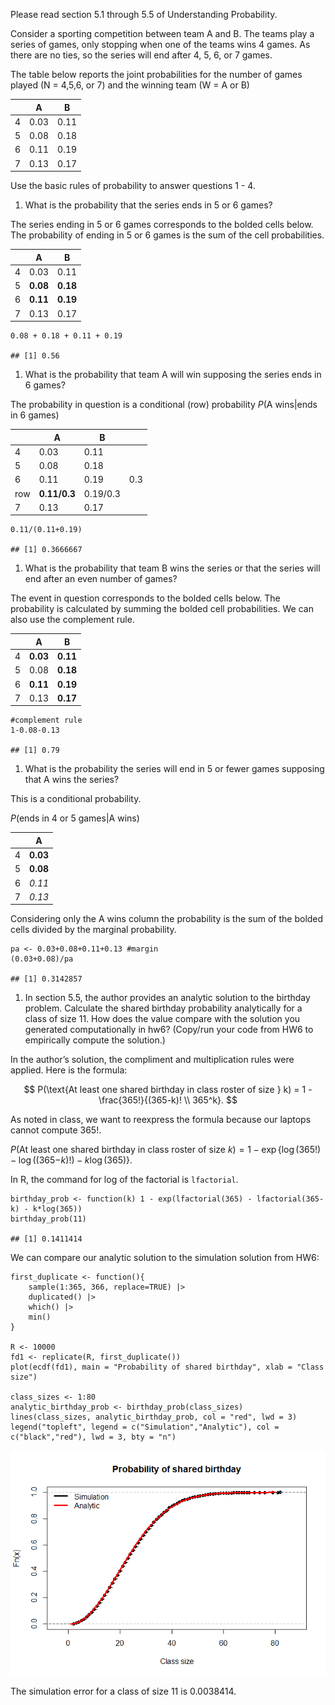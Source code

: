 Please read section 5.1 through 5.5 of Understanding Probability.

Consider a sporting competition between team A and B. The teams play a
series of games, only stopping when one of the teams wins 4 games. As
there are no ties, so the series will end after 4, 5, 6, or 7 games.

The table below reports the joint probabilities for the number of games
played (N = 4,5,6, or 7) and the winning team (W = A or B)

<table>
<thead>
<tr class="header">
<th></th>
<th>A</th>
<th>B</th>
</tr>
</thead>
<tbody>
<tr class="odd">
<td>4</td>
<td>0.03</td>
<td>0.11</td>
</tr>
<tr class="even">
<td>5</td>
<td>0.08</td>
<td>0.18</td>
</tr>
<tr class="odd">
<td>6</td>
<td>0.11</td>
<td>0.19</td>
</tr>
<tr class="even">
<td>7</td>
<td>0.13</td>
<td>0.17</td>
</tr>
</tbody>
</table>

Use the basic rules of probability to answer questions 1 - 4.

1.  What is the probability that the series ends in 5 or 6 games?

The series ending in 5 or 6 games corresponds to the bolded cells below.
The probability of ending in 5 or 6 games is the sum of the cell
probabilities.

<table>
<thead>
<tr class="header">
<th></th>
<th>A</th>
<th>B</th>
</tr>
</thead>
<tbody>
<tr class="odd">
<td>4</td>
<td>0.03</td>
<td>0.11</td>
</tr>
<tr class="even">
<td>5</td>
<td><strong>0.08</strong></td>
<td><strong>0.18</strong></td>
</tr>
<tr class="odd">
<td>6</td>
<td><strong>0.11</strong></td>
<td><strong>0.19</strong></td>
</tr>
<tr class="even">
<td>7</td>
<td>0.13</td>
<td>0.17</td>
</tr>
</tbody>
</table>

    0.08 + 0.18 + 0.11 + 0.19

    ## [1] 0.56

1.  What is the probability that team A will win supposing the series
    ends in 6 games?

The probability in question is a conditional (row) probability
*P*(A wins|ends in 6 games)

<table>
<thead>
<tr class="header">
<th></th>
<th>A</th>
<th>B</th>
<th></th>
</tr>
</thead>
<tbody>
<tr class="odd">
<td>4</td>
<td>0.03</td>
<td>0.11</td>
<td></td>
</tr>
<tr class="even">
<td>5</td>
<td>0.08</td>
<td>0.18</td>
<td></td>
</tr>
<tr class="odd">
<td>6</td>
<td>0.11</td>
<td>0.19</td>
<td>0.3</td>
</tr>
<tr class="even">
<td>row</td>
<td><strong>0.11/0.3</strong></td>
<td>0.19/0.3</td>
<td></td>
</tr>
<tr class="odd">
<td>7</td>
<td>0.13</td>
<td>0.17</td>
<td></td>
</tr>
</tbody>
</table>

    0.11/(0.11+0.19)

    ## [1] 0.3666667

1.  What is the probability that team B wins the series or that the
    series will end after an even number of games?

The event in question corresponds to the bolded cells below. The
probability is calculated by summing the bolded cell probabilities. We
can also use the complement rule.

<table>
<thead>
<tr class="header">
<th></th>
<th>A</th>
<th>B</th>
</tr>
</thead>
<tbody>
<tr class="odd">
<td>4</td>
<td><strong>0.03</strong></td>
<td><strong>0.11</strong></td>
</tr>
<tr class="even">
<td>5</td>
<td>0.08</td>
<td><strong>0.18</strong></td>
</tr>
<tr class="odd">
<td>6</td>
<td><strong>0.11</strong></td>
<td><strong>0.19</strong></td>
</tr>
<tr class="even">
<td>7</td>
<td>0.13</td>
<td><strong>0.17</strong></td>
</tr>
</tbody>
</table>

    #complement rule
    1-0.08-0.13

    ## [1] 0.79

1.  What is the probability the series will end in 5 or fewer games
    supposing that A wins the series?

This is a conditional probability.

*P*(ends in 4 or 5 games|A wins)

<table>
<thead>
<tr class="header">
<th></th>
<th>A</th>
</tr>
</thead>
<tbody>
<tr class="odd">
<td>4</td>
<td><strong>0.03</strong></td>
</tr>
<tr class="even">
<td>5</td>
<td><strong>0.08</strong></td>
</tr>
<tr class="odd">
<td>6</td>
<td><em>0.11</em></td>
</tr>
<tr class="even">
<td>7</td>
<td><em>0.13</em></td>
</tr>
</tbody>
</table>

Considering only the A wins column the probability is the sum of the
bolded cells divided by the marginal probability.

    pa <- 0.03+0.08+0.11+0.13 #margin
    (0.03+0.08)/pa

    ## [1] 0.3142857

1.  In section 5.5, the author provides an analytic solution to the
    birthday problem. Calculate the shared birthday probability
    analytically for a class of size 11. How does the value compare with
    the solution you generated computationally in hw6? (Copy/run your
    code from HW6 to empirically compute the solution.)

In the author’s solution, the compliment and multiplication rules were
applied. Here is the formula:

$$
P(\text{At least one shared birthday in class roster of size } k) = 1 - \frac{365!}{(365-k)! \\ 365^k}.
$$

As noted in class, we want to reexpress the formula because our laptops
cannot compute 365!.

*P*(At least one shared birthday in class roster of size *k*) = 1 − exp {log (365!) − log ((365−*k*)!) − *k*log (365)}.

In R, the command for log of the factorial is `lfactorial`.

    birthday_prob <- function(k) 1 - exp(lfactorial(365) - lfactorial(365-k) - k*log(365))
    birthday_prob(11)

    ## [1] 0.1411414

We can compare our analytic solution to the simulation solution from
HW6:

    first_duplicate <- function(){
        sample(1:365, 366, replace=TRUE) |>
        duplicated() |>
        which() |>
        min()
    }

    R <- 10000
    fd1 <- replicate(R, first_duplicate())
    plot(ecdf(fd1), main = "Probability of shared birthday", xlab = "Class size")

    class_sizes <- 1:80
    analytic_birthday_prob <- birthday_prob(class_sizes)
    lines(class_sizes, analytic_birthday_prob, col = "red", lwd = 3)
    legend("topleft", legend = c("Simulation","Analytic"), col = c("black","red"), lwd = 3, bty = "n")

![](hw9-solution_files/figure-markdown_strict/unnamed-chunk-6-1.png)

The simulation error for a class of size 11 is 0.0038414.
